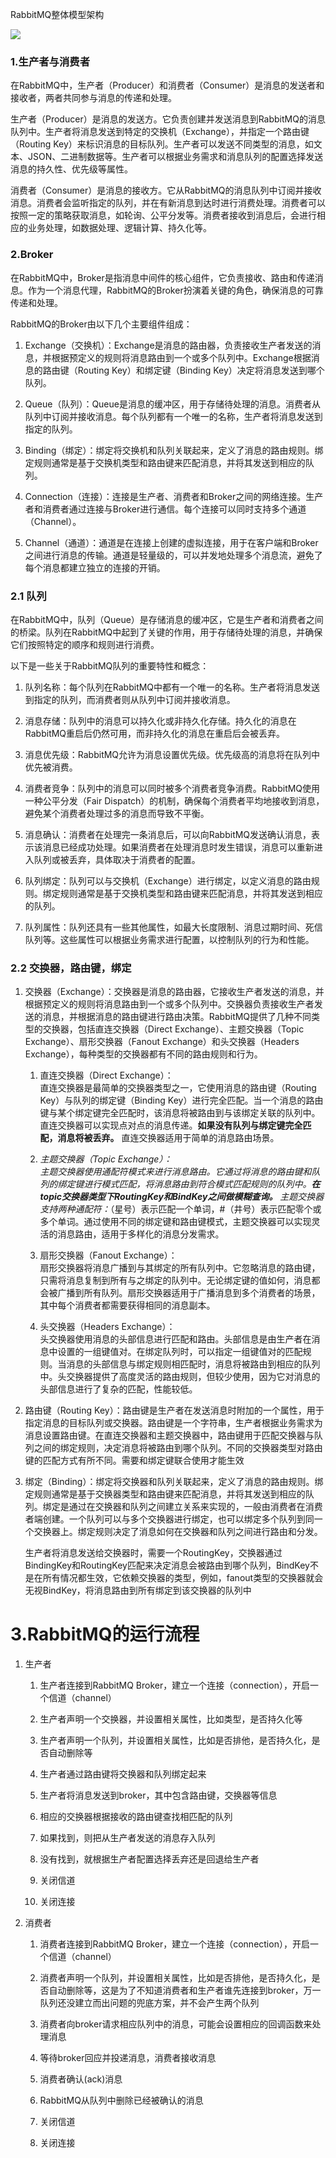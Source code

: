 RabbitMQ整体模型架构

![](D:\RabbitMQ学习之路\image\model.png)

### 1.生产者与消费者

在RabbitMQ中，生产者（Producer）和消费者（Consumer）是消息的发送者和接收者，两者共同参与消息的传递和处理。

生产者（Producer）是消息的发送方。它负责创建并发送消息到RabbitMQ的消息队列中。生产者将消息发送到特定的交换机（Exchange），并指定一个路由键（Routing Key）来标识消息的目标队列。生产者可以发送不同类型的消息，如文本、JSON、二进制数据等。生产者可以根据业务需求和消息队列的配置选择发送消息的持久性、优先级等属性。

消费者（Consumer）是消息的接收方。它从RabbitMQ的消息队列中订阅并接收消息。消费者会监听指定的队列，并在有新消息到达时进行消费处理。消费者可以按照一定的策略获取消息，如轮询、公平分发等。消费者接收到消息后，会进行相应的业务处理，如数据处理、逻辑计算、持久化等。

### 2.Broker

在RabbitMQ中，Broker是指消息中间件的核心组件，它负责接收、路由和传递消息。作为一个消息代理，RabbitMQ的Broker扮演着关键的角色，确保消息的可靠传递和处理。

RabbitMQ的Broker由以下几个主要组件组成：

1. Exchange（交换机）：Exchange是消息的路由器，负责接收生产者发送的消息，并根据预定义的规则将消息路由到一个或多个队列中。Exchange根据消息的路由键（Routing Key）和绑定键（Binding Key）决定将消息发送到哪个队列。

2. Queue（队列）：Queue是消息的缓冲区，用于存储待处理的消息。消费者从队列中订阅并接收消息。每个队列都有一个唯一的名称，生产者将消息发送到指定的队列。

3. Binding（绑定）：绑定将交换机和队列关联起来，定义了消息的路由规则。绑定规则通常是基于交换机类型和路由键来匹配消息，并将其发送到相应的队列。

4. Connection（连接）：连接是生产者、消费者和Broker之间的网络连接。生产者和消费者通过连接与Broker进行通信。每个连接可以同时支持多个通道（Channel）。

5. Channel（通道）：通道是在连接上创建的虚拟连接，用于在客户端和Broker之间进行消息的传输。通道是轻量级的，可以并发地处理多个消息流，避免了每个消息都建立独立的连接的开销。

### 2.1 队列

在RabbitMQ中，队列（Queue）是存储消息的缓冲区，它是生产者和消费者之间的桥梁。队列在RabbitMQ中起到了关键的作用，用于存储待处理的消息，并确保它们按照特定的顺序和规则进行消费。

以下是一些关于RabbitMQ队列的重要特性和概念：

1. 队列名称：每个队列在RabbitMQ中都有一个唯一的名称。生产者将消息发送到指定的队列，而消费者则从队列中订阅并接收消息。

2. 消息存储：队列中的消息可以持久化或非持久化存储。持久化的消息在RabbitMQ重启后仍然可用，而非持久化的消息在重启后会被丢弃。

3. 消息优先级：RabbitMQ允许为消息设置优先级。优先级高的消息将在队列中优先被消费。

4. 消费者竞争：队列中的消息可以同时被多个消费者竞争消费。RabbitMQ使用一种公平分发（Fair Dispatch）的机制，确保每个消费者平均地接收到消息，避免某个消费者处理过多的消息而导致不平衡。

5. 消息确认：消费者在处理完一条消息后，可以向RabbitMQ发送确认消息，表示该消息已经成功处理。如果消费者在处理消息时发生错误，消息可以重新进入队列或被丢弃，具体取决于消费者的配置。

6. 队列绑定：队列可以与交换机（Exchange）进行绑定，以定义消息的路由规则。绑定规则通常是基于交换机类型和路由键来匹配消息，并将其发送到相应的队列。

7. 队列属性：队列还具有一些其他属性，如最大长度限制、消息过期时间、死信队列等。这些属性可以根据业务需求进行配置，以控制队列的行为和性能。

### 2.2 交换器，路由键，绑定

1. 交换器（Exchange）：交换器是消息的路由器，它接收生产者发送的消息，并根据预定义的规则将消息路由到一个或多个队列中。交换器负责接收生产者发送的消息，并根据消息的路由键进行路由决策。RabbitMQ提供了几种不同类型的交换器，包括直连交换器（Direct Exchange）、主题交换器（Topic Exchange）、扇形交换器（Fanout Exchange）和头交换器（Headers Exchange），每种类型的交换器都有不同的路由规则和行为。
   
   1. 直连交换器（Direct Exchange）：  
      直连交换器是最简单的交换器类型之一，它使用消息的路由键（Routing Key）与队列的绑定键（Binding Key）进行完全匹配。当一个消息的路由键与某个绑定键完全匹配时，该消息将被路由到与该绑定关联的队列中。直连交换器可以实现点对点的消息传递。**如果没有队列与绑定键完全匹配，消息将被丢弃。** 直连交换器适用于简单的消息路由场景。
   
   2. *主题交换器（Topic Exchange）：  
      主题交换器使用通配符模式来进行消息路由。它通过将消息的路由键和队列的绑定键进行模式匹配，将消息路由到符合模式匹配规则的队列中。**在topic交换器类型下RoutingKey和BindKey之间做模糊查询。** 主题交换器支持两种通配符：*（星号）表示匹配一个单词，#（井号）表示匹配零个或多个单词。通过使用不同的绑定键和路由键模式，主题交换器可以实现灵活的消息路由，适用于多样化的消息分发需求。
   
   3. 扇形交换器（Fanout Exchange）：  
      扇形交换器将消息广播到与其绑定的所有队列中。它忽略消息的路由键，只需将消息复制到所有与之绑定的队列中。无论绑定键的值如何，消息都会被广播到所有队列。扇形交换器适用于广播消息到多个消费者的场景，其中每个消费者都需要获得相同的消息副本。
   
   4. 头交换器（Headers Exchange）：  
      头交换器使用消息的头部信息进行匹配和路由。头部信息是由生产者在消息中设置的一组键值对。在绑定队列时，可以指定一组键值对的匹配规则。当消息的头部信息与绑定规则相匹配时，消息将被路由到相应的队列中。头交换器提供了高度灵活的路由规则，但较少使用，因为它对消息的头部信息进行了复杂的匹配，性能较低。

2. 路由键（Routing Key）：路由键是生产者在发送消息时附加的一个属性，用于指定消息的目标队列或交换器。路由键是一个字符串，生产者根据业务需求为消息设置路由键。在直连交换器和主题交换器中，路由键用于匹配交换器与队列之间的绑定规则，决定消息将被路由到哪个队列。不同的交换器类型对路由键的匹配方式有所不同。需要和绑定键联合使用才能生效

3. 绑定（Binding）：绑定将交换器和队列关联起来，定义了消息的路由规则。绑定规则通常是基于交换器类型和路由键来匹配消息，并将其发送到相应的队列。绑定是通过在交换器和队列之间建立关系来实现的，一般由消费者在消费者端创建。一个队列可以与多个交换器进行绑定，也可以绑定多个队列到同一个交换器上。绑定规则决定了消息如何在交换器和队列之间进行路由和分发。
   
   生产者将消息发送给交换器时，需要一个RoutingKey，交换器通过BindingKey和RoutingKey匹配来决定消息会被路由到哪个队列，BindKey不是在所有情况都生效，它依赖交换器的类型，例如，fanout类型的交换器就会无视BindKey，将消息路由到所有绑定到该交换器的队列中

# 3.RabbitMQ的运行流程

1. 生产者
   
   1. 生产者连接到RabbitMQ Broker，建立一个连接（connection），开启一个信道（channel）
   
   2. 生产者声明一个交换器，并设置相关属性，比如类型，是否持久化等
   
   3. 生产者声明一个队列，并设置相关属性，比如是否排他，是否持久化，是否自动删除等
   
   4. 生产者通过路由键将交换器和队列绑定起来
   
   5. 生产者将消息发送到broker，其中包含路由键，交换器等信息
   
   6. 相应的交换器根据接收的路由键查找相匹配的队列
   
   7. 如果找到，则把从生产者发送的消息存入队列
   
   8. 没有找到，就根据生产者配置选择丢弃还是回退给生产者
   
   9. 关闭信道
   
   10. 关闭连接

2. 消费者
   
   1. 消费者连接到RabbitMQ Broker，建立一个连接（connection），开启一个信道（channel）
   
   2. 消费者声明一个队列，并设置相关属性，比如是否排他，是否持久化，是否自动删除等，这是为了不知道消费者和生产者谁先连接到broker，万一队列还没建立而出问题的兜底方案，并不会产生两个队列
   
   3. 消费者向broker请求相应队列中的消息，可能会设置相应的回调函数来处理消息
   
   4. 等待broker回应并投递消息，消费者接收消息
   
   5. 消费者确认(ack)消息
   
   6. RabbitMQ从队列中删除已经被确认的消息
   
   7. 关闭信道
   
   8. 关闭连接
